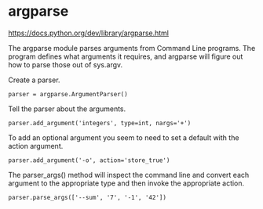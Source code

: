 # argparse

https://docs.python.org/dev/library/argparse.html

The argparse module parses arguments from Command Line programs. The program
defines what arguments it requires, and argparse will figure out how to parse
those out of sys.argv.

Create a parser.

    parser = argparse.ArgumentParser()

Tell the parser about the arguments.

    parser.add_argument('integers', type=int, nargs='+')

To add an optional argument you seem to need to set a default with the action argument.

    parser.add_argument('-o', action='store_true')

The parser_args() method will inspect the command line and convert each
argument to the appropriate type and then invoke the appropriate action.

    parser.parse_args(['--sum', '7', '-1', '42'])
